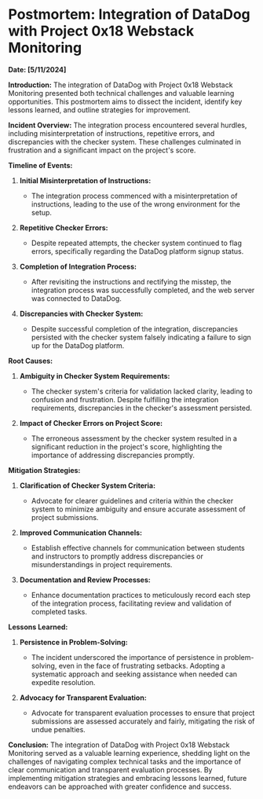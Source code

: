 # Postmortem: Integration of DataDog with Project 0x18 Webstack Monitoring

**Date: [5/11/2024]**

**Introduction:**
The integration of DataDog with Project 0x18 Webstack Monitoring presented both technical challenges and valuable learning opportunities. This postmortem aims to dissect the incident, identify key lessons learned, and outline strategies for improvement.

**Incident Overview:**
The integration process encountered several hurdles, including misinterpretation of instructions, repetitive errors, and discrepancies with the checker system. These challenges culminated in frustration and a significant impact on the project's score.

**Timeline of Events:**

1. **Initial Misinterpretation of Instructions:**
   - The integration process commenced with a misinterpretation of instructions, leading to the use of the wrong environment for the setup.

2. **Repetitive Checker Errors:**
   - Despite repeated attempts, the checker system continued to flag errors, specifically regarding the DataDog platform signup status.

3. **Completion of Integration Process:**
   - After revisiting the instructions and rectifying the misstep, the integration process was successfully completed, and the web server was connected to DataDog.

4. **Discrepancies with Checker System:**
   - Despite successful completion of the integration, discrepancies persisted with the checker system falsely indicating a failure to sign up for the DataDog platform.

**Root Causes:**

1. **Ambiguity in Checker System Requirements:**
   - The checker system's criteria for validation lacked clarity, leading to confusion and frustration. Despite fulfilling the integration requirements, discrepancies in the checker's assessment persisted.

2. **Impact of Checker Errors on Project Score:**
   - The erroneous assessment by the checker system resulted in a significant reduction in the project's score, highlighting the importance of addressing discrepancies promptly.

**Mitigation Strategies:**

1. **Clarification of Checker System Criteria:**
   - Advocate for clearer guidelines and criteria within the checker system to minimize ambiguity and ensure accurate assessment of project submissions.

2. **Improved Communication Channels:**
   - Establish effective channels for communication between students and instructors to promptly address discrepancies or misunderstandings in project requirements.

3. **Documentation and Review Processes:**
   - Enhance documentation practices to meticulously record each step of the integration process, facilitating review and validation of completed tasks.

**Lessons Learned:**

1. **Persistence in Problem-Solving:**
   - The incident underscored the importance of persistence in problem-solving, even in the face of frustrating setbacks. Adopting a systematic approach and seeking assistance when needed can expedite resolution.

2. **Advocacy for Transparent Evaluation:**
   - Advocate for transparent evaluation processes to ensure that project submissions are assessed accurately and fairly, mitigating the risk of undue penalties.

**Conclusion:**
The integration of DataDog with Project 0x18 Webstack Monitoring served as a valuable learning experience, shedding light on the challenges of navigating complex technical tasks and the importance of clear communication and transparent evaluation processes. By implementing mitigation strategies and embracing lessons learned, future endeavors can be approached with greater confidence and success.
